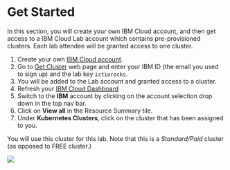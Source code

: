 # Get Started
In this section, you will create your own IBM Cloud account, and then get access to a IBM Cloud Lab account which contains pre-provisioned clusters. Each lab attendee will be granted access to one cluster. 

1. Create your own [IBM Cloud account](https://cloud.ibm.com).
2. Go to [Get Cluster](https://get-cluster.mybluemix.net) web page and enter your IBM ID (the email you used to sign up) and the lab key `istiorocks`.
3. You will be added to the Lab account and granted access to a cluster.
4. Refresh your [IBM Cloud Dashboard](https://cloud.ibm.com)
5. Switch to the **IBM** account by clicking on the account selection drop down in the top nav bar. 
6. Click on **View all** in the Resource Summary tile.
7. Under **Kubernetes Clusters**, click on the cluster that has been assigned to you.

You will use this cluster for this lab. Note that this is a *Standard/Paid* cluster (as opposed to FREE cluster.)

![](README_images/dashbaord.png)